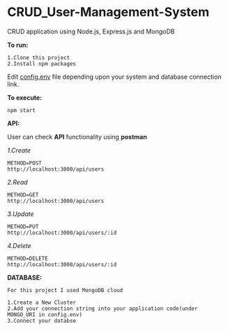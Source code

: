 # CRUD_User-Management-System

CRUD application using Node.js, Express.js and MongoDB

**To run:**

```
1.Clone this project
2.Install npm packages
```

Edit [config.env](../blob/master/config.env) file depending upon your system and database connection link.


**To execute:**
```
npm start
```

**API:**

User can check **API** functionality using **postman**

*1.Create*
```
METHOD=POST
http://localhost:3000/api/users
```

*2.Read*
```
METHOD=GET
http://localhost:3000/api/users
```

*3.Update*

```
METHOD=PUT
http://localhost:3000/api/users/:id
```

*4.Delete*

```
METHOD=DELETE
http://localhost:3000/api/users/:id
```

**DATABASE:**

```
For this project I used MongoDB cloud

1.Create a New Cluster
2.Add your connection string into your application code(under MONGO_URI in config.env)
3.Connect your databse

```




